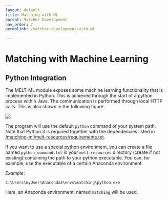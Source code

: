 ```yaml
---
layout: default
title: Matching with ML
parent: Matcher Development
nav_order: 7
permalink: /matcher-development/with-ml

---
```


# Matching with Machine Learning


## Python Integration
The MELT-ML module exposes some machine learning functionality that is implemented in Python. This is achieved
through the start of a python process within Java. The communication is performed through local HTTP calls. This
is also shown in the following figure. 

<img src="https://github.com/dwslab/melt/blob/gh-pages/media/melt_ml_architecture.png">

The program will use the default `python` command of your system path.
Note that Python 3 is required together with the dependencies listed 
in [/matching-ml/melt-resources/requirements.txt](https://github.com/dwslab/melt/blob/master/matching-ml/src/main/resources/requirements.txt).

If you want to use a special python environment, you can create a file named `python_command.txt`
in your `melt-resources` directory (create if not existing) containing the path to your python executable. You can, for example,
use the executable of a certain Anaconda environment. 

*Example*:
```
C:\Users\myUser\Anaconda3\envs\matching\python.exe
```
Here, an Anaconda environment, named `matching` will be used.